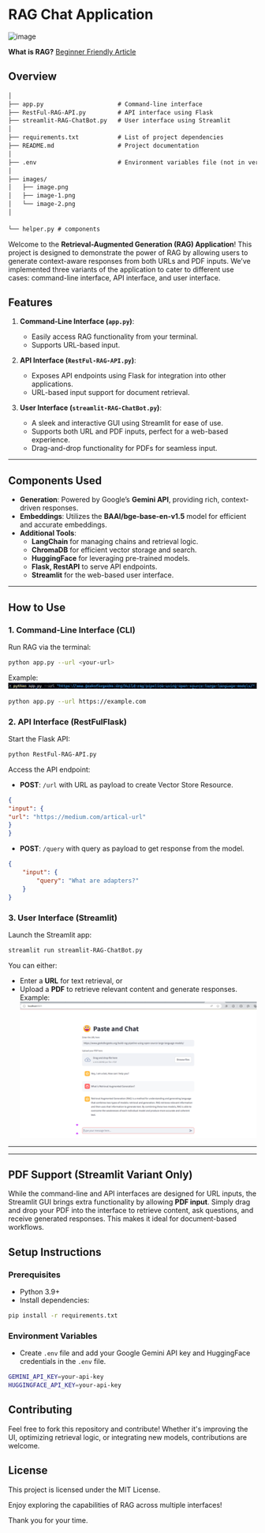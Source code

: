 ﻿# RAG Chat Application 
![image](https://github.com/user-attachments/assets/ee0ac9d4-fb19-4851-9dd7-e7645b216889)

**What is RAG?** [Beginner Friendly Article](https://dev.to/akeshlovescience/rag-architecture-explained-beginner-5hn4)

## Overview
```markdown
│
├── app.py                     # Command-line interface
├── RestFul-RAG-API.py         # API interface using Flask
├── streamlit-RAG-ChatBot.py   # User interface using Streamlit
│
├── requirements.txt           # List of project dependencies
├── README.md                  # Project documentation
│
├── .env                       # Environment variables file (not in version control)
│
├── images/
│   ├── image.png
│   ├── image-1.png
│   └── image-2.png
│

└── helper.py # components
```

Welcome to the **Retrieval-Augmented Generation (RAG) Application**! This project is designed to demonstrate the power of RAG by allowing users to generate context-aware responses from both URLs and PDF inputs. We’ve implemented three variants of the application to cater to different use cases: command-line interface, API interface, and user interface.



## Features

1. **Command-Line Interface (`app.py`)**: 
   - Easily access RAG functionality from your terminal.
   - Supports URL-based input.
   
2. **API Interface (`RestFul-RAG-API.py`)**:
   - Exposes API endpoints using Flask for integration into other applications.
   - URL-based input support for document retrieval.
   
3. **User Interface (`streamlit-RAG-ChatBot.py`)**:
   - A sleek and interactive GUI using Streamlit for ease of use.
   - Supports both URL and PDF inputs, perfect for a web-based experience.
   - Drag-and-drop functionality for PDFs for seamless input.

---

## Components Used

- **Generation**: Powered by Google’s **Gemini API**, providing rich, context-driven responses.
- **Embeddings**: Utilizes the **BAAI/bge-base-en-v1.5** model for efficient and accurate embeddings.
- **Additional Tools**:
   - **LangChain** for managing chains and retrieval logic.
   - **ChromaDB** for efficient vector storage and search.
   - **HuggingFace** for leveraging pre-trained models.
   - **Flask, RestAPI** to serve API endpoints.
   - **Streamlit** for the web-based user interface.

---

## How to Use

### 1. Command-Line Interface (CLI)
Run RAG via the terminal:

```bash
python app.py --url <your-url>
```

Example:
![alt text](images/image.png)
```bash
python app.py --url https://example.com
```

### 2. API Interface (RestFulFlask)
Start the Flask API:

```bash
python RestFul-RAG-API.py
```

Access the API endpoint:
- **POST**: `/url` with URL as payload to create Vector Store Resource.
```json
{
"input": {
"url": "https://medium.com/artical-url"
}
}
```

- **POST**: `/query` with query as payload to get response from the model.
```json
{
    "input": {
        "query": "What are adapters?"
    }
}
```




### 3. User Interface (Streamlit)
Launch the Streamlit app:

```bash
streamlit run streamlit-RAG-ChatBot.py
```

You can either:
- Enter a **URL** for text retrieval, or
- Upload a **PDF** to retrieve relevant content and generate responses.
Example:
![alt text](images/image-1.png)
---

---

## PDF Support (Streamlit Variant Only)
While the command-line and API interfaces are designed for URL inputs, the Streamlit GUI brings extra functionality by allowing **PDF input**. Simply drag and drop your PDF into the interface to retrieve content, ask questions, and receive generated responses. This makes it ideal for document-based workflows.


## Setup Instructions

### Prerequisites

- Python 3.9+
- Install dependencies:

```bash
pip install -r requirements.txt
```

### Environment Variables
- Create `.env` file and add your Google Gemini API key and HuggingFace credentials in the `.env` file.

```bash
GEMINI_API_KEY=your-api-key
HUGGINGFACE_API_KEY=your-api-key
```



## Contributing

Feel free to fork this repository and contribute! Whether it's improving the UI, optimizing retrieval logic, or integrating new models, contributions are welcome.


## License

This project is licensed under the MIT License.



Enjoy exploring the capabilities of RAG across multiple interfaces! 

Thank you for your time.
